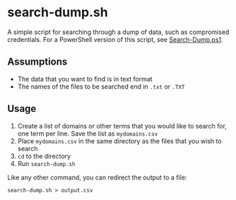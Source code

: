 search-dump.sh
==============

A simple script for searching through a dump of data, such as compromised
credentials. For a PowerShell version of this script, see
[Search-Dump.ps1](https://github.com/seanthegeek/powertools/blob/master/Search-Dump.ps1).

Assumptions
-----------

- The data that you want to find is in text format
- The names of the files to be searched end in `.txt` or `.TXT`

Usage
-----

1. Create a list of domains or other terms that you would like to search for,
one term per line. Save the list as `mydomains.csv`
2. Place `mydomains.csv` in the same directory as the files that you wish to
search
3. `cd` to the directory
4. Run `search-dump.sh`

Like any other command, you can redirect the output to a file:

    search-dump.sh > output.csv
